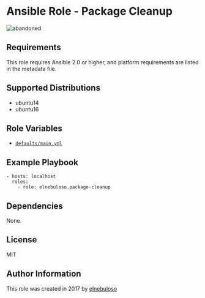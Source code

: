 # Ansible Role - Package Cleanup

![abandoned](https://img.shields.io/badge/project-abandoned-red)

## Requirements

This role requires Ansible 2.0 or higher, and platform requirements are listed in the metadata file.

## Supported Distributions

- ubuntu14
- ubuntu16

## Role Variables

- [`defaults/main.yml`](https://github.com/elnebuloso/ansible-role-package-cleanup/blob/master/defaults/main.yml)

## Example Playbook

```
- hosts: localhost
  roles:
    - role: elnebuloso.package-cleanup
```

## Dependencies

None.

##  License

MIT

##  Author Information

This role was created in 2017 by [elnebuloso](https://github.com/elnebuloso/)